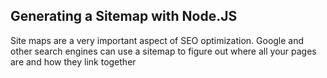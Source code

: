 ## Generating a Sitemap with Node.JS
Site maps are a very important aspect of SEO optimization. Google and other search engines can use a sitemap to figure out where all your pages are and how they link together
